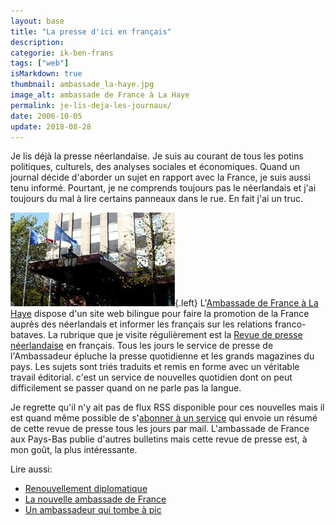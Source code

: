 ```yaml
---
layout: base
title: "La presse d'ici en français"
description: 
categorie: ik-ben-frans
tags: ["web"]
isMarkdown: true
thumbnail: ambassade_la-haye.jpg
image_alt: ambassade de France à La Haye
permalink: je-lis-deja-les-journaux/
date: 2006-10-05
update: 2018-08-28
---
```




Je lis déjà la presse néerlandaise. Je suis au courant de tous les potins politiques, culturels, des analyses sociales et économiques. Quand un journal décide d'aborder un sujet en rapport avec la France, je suis aussi tenu informé. Pourtant, je ne comprends toujours pas le néerlandais et j'ai toujours du mal à lire certains panneaux dans le rue. En fait j'ai un truc.

![ambassade de France à La Haye](ambassade_la-haye.jpg){.left}
L'[Ambassade de France à La Haye](http://www.ambafrance-nl.org/france_paysbas/spip.php?rubrique62) dispose d'un site web bilingue pour faire la promotion de la France auprès des néerlandais et informer les français sur les relations franco-bataves. La rubrique que je visite régulièrement est la [Revue de presse néerlandaise](http://www.ambafrance-nl.org/france_paysbas/spip.php?rubrique539) en français. Tous les jours le service de presse de l'Ambassadeur épluche la presse quotidienne et les grands magazines du pays. Les sujets sont triés traduits et remis en forme avec un véritable travail éditorial. c'est un service de nouvelles quotidien dont on peut difficilement se passer quand on ne parle pas la langue.

Je regrette qu'il n'y ait pas de flux RSS disponible pour ces nouvelles mais il est quand même possible de s'[abonner à un service](http://www.ambafrance-nl.org/france_paysbas/spip.php?article9717) qui envoie un résumé de cette revue de presse tous les jours par mail. L'ambassade de France aux Pays-Bas publie d'autres bulletins mais cette revue de presse est, à mon goût, la plus intéressante.

Lire aussi:

* [Renouvellement diplomatique](/renouvellement-diplomatique)
* [La nouvelle ambassade de France](/Une-nouvelle-Ambassade-de-France)
* [Un ambassadeur qui tombe à pic](/Un-ambassadeur-qui-tombe-a-point-nomme)
